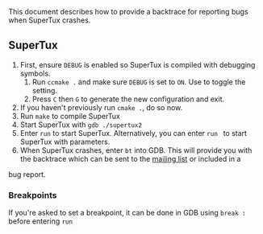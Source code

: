 This document describes how to provide a backtrace for reporting bugs when SuperTux crashes.

SuperTux
--------

1.  First, ensure `DEBUG` is enabled so SuperTux is compiled with debugging symbols.
    1.  Run `ccmake .` and make sure `DEBUG` is set to `ON`. Use <enter> to toggle the setting.
    2.  Press `C` then `G` to generate the new configuration and exit.
2.  If you haven't previously run `cmake .`, do so now.
3.  Run `make` to compile SuperTux
4.  Start SuperTux with `gdb ./supertux2`
5.  Enter `run` to start SuperTux. Alternatively, you can enter `run `<params> to start SuperTux with parameters.
6.  When SuperTux crashes, enter `bt` into GDB. This will provide you with the backtrace which can be sent to the [mailing list](mailing_list "wikilink") or included in a

bug report.

### Breakpoints

If you're asked to set a breakpoint, it can be done in GDB using `break `<filename>`:`<linenum> before entering `run`

